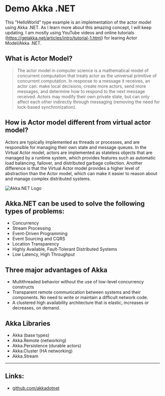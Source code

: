 # Demo Akka .NET
This "HelloWorld" type example is an implementation of the actor model using Akka .NET. As I learn more about this amazing concept, I will keep updating. I am mostly using YouTube videos and online tutorials (https://getakka.net/articles/intro/tutorial-1.html) for learing Actor Model/Akka .NET.

## What is Actor Model?

> The actor model in computer science is a mathematical model of concurrent computation that treats actor as the universal primitive of concurrent computation. In response to a message it receives, an actor can: make local decisions, create more actors, send more messages, and determine how to respond to the next message received. Actors may modify their own private state, but can only affect each other indirectly through messaging (removing the need for lock-based synchronization).

## How is Actor model different from virtual actor model?
Actors are typically implemented as threads or processes, and are responsible for managing their own state and message queues. In the Virtual Actor model, actors are implemented as stateless objects that are managed by a runtime system, which provides features such as automatic load balancing, failover, and distributed garbage collection. Another difference is that the Virtual Actor model provides a higher level of abstraction than the Actor model, which can make it easier to reason about and manage complex distributed systems.

![Akka.NET Logo](https://getakka.net/Images/akkalogo.png)

## Akka.NET can be used to solve the following types of problems:
* Concurrency 
* Stream Processing 
* Event-Driven Programming 
* Event Sourcing and CQRS
* Location Transparency 
* Highly Available, Fault-Tolerant Distributed Systems
* Low Latency, High Throughput

## Three major advantages of Akka
* Multithreaded behavior without the use of low-level concurrency constructs
* Transparent remote communication between systems and their components. No need to write or maintain a difficult network code.
* A clustered high availability architecture that is elastic, increases or decreases, on demand.

## Akka Libraries
* Akka (base types)
* Akka.Remote (networking)
* Akka.Persistence (durable actors)
* Akka.Cluster (HA networking)
* Akka.Stream 


---
 ## Links:
 * [github.com/akkadotnet](https://github.com/akkadotnet)



